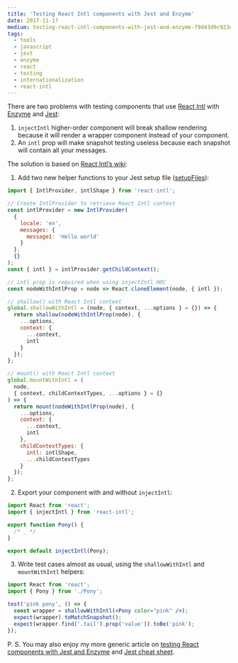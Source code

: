 ```yaml
---
title: 'Testing React Intl components with Jest and Enzyme'
date: 2017-11-17
medium: testing-react-intl-components-with-jest-and-enzyme-f9d43d9c923e
tags:
  - tools
  - javascript
  - jest
  - enzyme
  - react
  - testing
  - internationalization
  - react-intl
---
```


There are two problems with testing components that use [React Intl](https://github.com/yahoo/react-intl) with [Enzyme](https://github.com/airbnb/enzyme) and [Jest](https://facebook.github.io/jest/):

1. `injectIntl` higher-order component will break shallow rendering because it will render a wrapper component instead of your component.
2. An `intl` prop will make snapshot testing useless because each snapshot will contain all your messages.

The solution is based on [React Intl’s wiki](https://github.com/yahoo/react-intl/wiki/Testing-with-React-Intl):

1. Add two new helper functions to your Jest setup file ([setupFiles](http://facebook.github.io/jest/docs/en/tutorial-react-native.html#setupfiles)):

```js
import { IntlProvider, intlShape } from 'react-intl';

// Create IntlProvider to retrieve React Intl context
const intlProvider = new IntlProvider(
  {
    locale: 'en',
    messages: {
      message1: 'Hello world'
    }
  },
  {}
);
const { intl } = intlProvider.getChildContext();

// intl prop is required when using injectIntl HOC
const nodeWithIntlProp = node => React.cloneElement(node, { intl });

// shallow() with React Intl context
global.shallowWithIntl = (node, { context, ...options } = {}) => {
  return shallow(nodeWithIntlProp(node), {
    ...options,
    context: {
      ...context,
      intl
    }
  });
};

// mount() with React Intl context
global.mountWithIntl = (
  node,
  { context, childContextTypes, ...options } = {}
) => {
  return mount(nodeWithIntlProp(node), {
    ...options,
    context: {
      ...context,
      intl
    },
    childContextTypes: {
      intl: intlShape,
      ...childContextTypes
    }
  });
};
```

2. Export your component with and without `injectIntl`:

```js
import React from 'react';
import { injectIntl } from 'react-intl';

export function Pony() {
  /* _ */
}

export default injectIntl(Pony);
```

3. Write test cases almost as usual, using the `shallowWithIntl` and `mountWithIntl` helpers:

```jsx
import React from 'react';
import { Pony } from './Pony';

test('pink pony', () => {
  const wrapper = shallowWithIntl(<Pony color="pink" />);
  expect(wrapper).toMatchSnapshot();
  expect(wrapper.find('.tail').prop('value')).toBe('pink');
});
```

P. S. You may also enjoy my more generic article on [testing React components with Jest and Enzyme](/blog/react-jest) and [Jest cheat sheet](https://github.com/sapegin/jest-cheat-sheet).
